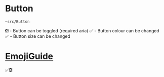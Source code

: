 # Button

`~src/Button`

❎ - Button can be toggled (required aria)
✅ - Button colour can be changed
✅ - Button size can be changed

# [EmojiGuide](https://emojiguide.org/)

✅❎

